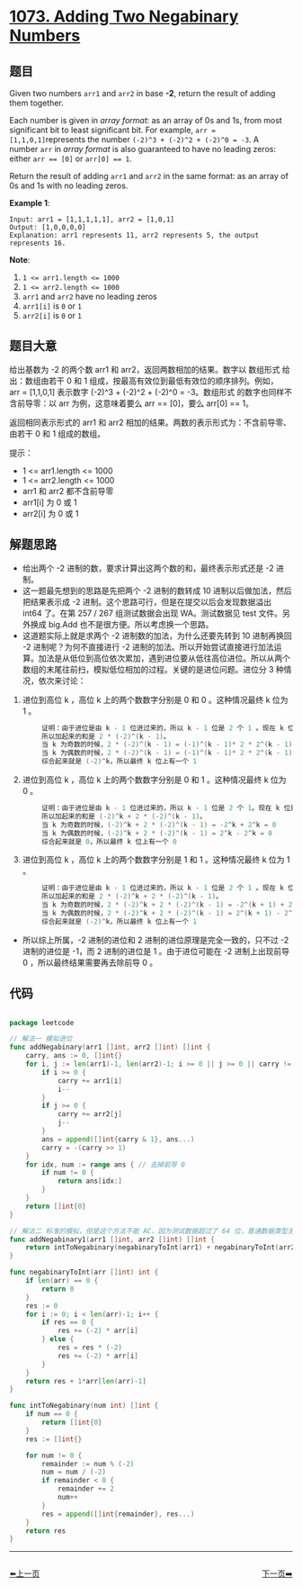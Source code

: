 # [1073. Adding Two Negabinary Numbers](https://leetcode.com/problems/adding-two-negabinary-numbers/)


## 题目

Given two numbers `arr1` and `arr2` in base **-2**, return the result of adding them together.

Each number is given in *array format*: as an array of 0s and 1s, from most significant bit to least significant bit. For example, `arr = [1,1,0,1]`represents the number `(-2)^3 + (-2)^2 + (-2)^0 = -3`. A number `arr` in *array format* is also guaranteed to have no leading zeros: either `arr == [0]` or `arr[0] == 1`.

Return the result of adding `arr1` and `arr2` in the same format: as an array of 0s and 1s with no leading zeros.

**Example 1**:

    Input: arr1 = [1,1,1,1,1], arr2 = [1,0,1]
    Output: [1,0,0,0,0]
    Explanation: arr1 represents 11, arr2 represents 5, the output represents 16.

**Note**:

1. `1 <= arr1.length <= 1000`
2. `1 <= arr2.length <= 1000`
3. `arr1` and `arr2` have no leading zeros
4. `arr1[i]` is `0` or `1`
5. `arr2[i]` is `0` or `1`


## 题目大意

给出基数为 -2 的两个数 arr1 和 arr2，返回两数相加的结果。数字以 数组形式 给出：数组由若干 0 和 1 组成，按最高有效位到最低有效位的顺序排列。例如，arr = [1,1,0,1] 表示数字 (-2)^3 + (-2)^2 + (-2)^0 = -3。数组形式 的数字也同样不含前导零：以 arr 为例，这意味着要么 arr == [0]，要么 arr[0] == 1。

返回相同表示形式的 arr1 和 arr2 相加的结果。两数的表示形式为：不含前导零、由若干 0 和 1 组成的数组。

提示：

- 1 <= arr1.length <= 1000
- 1 <= arr2.length <= 1000
- arr1 和 arr2 都不含前导零
- arr1[i] 为 0 或 1
- arr2[i] 为 0 或 1



## 解题思路

- 给出两个 -2 进制的数，要求计算出这两个数的和，最终表示形式还是 -2 进制。
- 这一题最先想到的思路是先把两个 -2 进制的数转成 10 进制以后做加法，然后把结果表示成 -2 进制。这个思路可行，但是在提交以后会发现数据溢出 int64 了。在第 257 / 267 组测试数据会出现 WA。测试数据见 test 文件。另外换成 big.Add 也不是很方便。所以考虑换一个思路。
- 这道题实际上就是求两个 -2 进制数的加法，为什么还要先转到 10 进制再换回 -2 进制呢？为何不直接进行 -2 进制的加法。所以开始尝试直接进行加法运算。加法是从低位到高位依次累加，遇到进位要从低往高位进位。所以从两个数组的末尾往前扫，模拟低位相加的过程。关键的是进位问题。进位分 3 种情况，依次来讨论：

1. 进位到高位 k ，高位 k 上的两个数数字分别是 0 和 0 。这种情况最终 k 位为 1 。
```c
        证明：由于进位是由 k - 1 位进过来的，所以 k - 1 位是 2 个 1 。现在 k 位是 2 个 0，
        所以加起来的和是 2 * (-2)^(k - 1)。
        当 k 为奇数的时候，2 * (-2)^(k - 1) = (-1)^(k - 1)* 2 * 2^(k - 1) = 2^k
        当 k 为偶数的时候，2 * (-2)^(k - 1) = (-1)^(k - 1)* 2 * 2^(k - 1) = -2^k
        综合起来就是 (-2)^k，所以最终 k 位上有一个 1
```
2. 进位到高位 k ，高位 k 上的两个数数字分别是 0 和 1 。这种情况最终 k 位为 0 。
```c
        证明：由于进位是由 k - 1 位进过来的，所以 k - 1 位是 2 个 1。现在 k 位是 1 个 0 和 1 个 1,
        所以加起来的和是 (-2)^k + 2 * (-2)^(k - 1)。
        当 k 为奇数的时候，(-2)^k + 2 * (-2)^(k - 1) = -2^k + 2^k = 0
        当 k 为偶数的时候，(-2)^k + 2 * (-2)^(k - 1) = 2^k - 2^k = 0
        综合起来就是 0，所以最终 k 位上有一个 0
```
3. 进位到高位 k ，高位 k 上的两个数数字分别是 1 和 1 。这种情况最终 k 位为 1 。
```c
        证明：由于进位是由 k - 1 位进过来的，所以 k - 1 位是 2 个 1 。现在 k 位是 2 个 1，
        所以加起来的和是 2 * (-2)^k + 2 * (-2)^(k - 1)。
        当 k 为奇数的时候，2 * (-2)^k + 2 * (-2)^(k - 1) = -2^(k + 1) + 2^k = 2^k*(1 - 2) = -2^k
        当 k 为偶数的时候，2 * (-2)^k + 2 * (-2)^(k - 1) = 2^(k + 1) - 2^k = 2^k*(2 - 1) = 2^k
        综合起来就是 (-2)^k，所以最终 k 位上有一个 1
```

- 所以综上所属，-2 进制的进位和 2 进制的进位原理是完全一致的，只不过 -2 进制的进位是 -1，而 2 进制的进位是 1 。由于进位可能在 -2 进制上出现前导 0 ，所以最终结果需要再去除前导 0 。



## 代码

```go

package leetcode

// 解法一 模拟进位
func addNegabinary(arr1 []int, arr2 []int) []int {
	carry, ans := 0, []int{}
	for i, j := len(arr1)-1, len(arr2)-1; i >= 0 || j >= 0 || carry != 0; {
		if i >= 0 {
			carry += arr1[i]
			i--
		}
		if j >= 0 {
			carry += arr2[j]
			j--
		}
		ans = append([]int{carry & 1}, ans...)
		carry = -(carry >> 1)
	}
	for idx, num := range ans { // 去掉前导 0
		if num != 0 {
			return ans[idx:]
		}
	}
	return []int{0}
}

// 解法二 标准的模拟，但是这个方法不能 AC，因为测试数据超过了 64 位，普通数据类型无法存储
func addNegabinary1(arr1 []int, arr2 []int) []int {
	return intToNegabinary(negabinaryToInt(arr1) + negabinaryToInt(arr2))
}

func negabinaryToInt(arr []int) int {
	if len(arr) == 0 {
		return 0
	}
	res := 0
	for i := 0; i < len(arr)-1; i++ {
		if res == 0 {
			res += (-2) * arr[i]
		} else {
			res = res * (-2)
			res += (-2) * arr[i]
		}
	}
	return res + 1*arr[len(arr)-1]
}

func intToNegabinary(num int) []int {
	if num == 0 {
		return []int{0}
	}
	res := []int{}

	for num != 0 {
		remainder := num % (-2)
		num = num / (-2)
		if remainder < 0 {
			remainder += 2
			num++
		}
		res = append([]int{remainder}, res...)
	}
	return res
}

```


----------------------------------------------
<div style="display: flex;justify-content: space-between;align-items: center;">
<p><a href="https://books.halfrost.com/leetcode/ChapterFour/1000~1099/1054.Distant-Barcodes/">⬅️上一页</a></p>
<p><a href="https://books.halfrost.com/leetcode/ChapterFour/1000~1099/1074.Number-of-Submatrices-That-Sum-to-Target/">下一页➡️</a></p>
</div>
